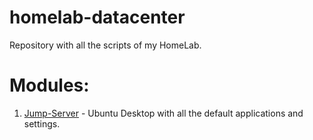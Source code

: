 # homelab-datacenter
Repository with all the scripts of my HomeLab.

# Modules:
1. [Jump-Server](01-Jump-Server/README.md) - Ubuntu Desktop with all the default applications and settings.
